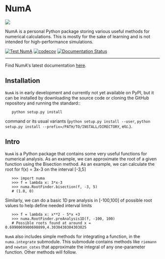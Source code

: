 # NumA
![](https://numa.readthedocs.io/en/latest/_images/NumA-logo.png)

NumA is a personal Python package storing various useful methods for numerical calculations. This is mostly for the sake of learning and is not intended for high-performance simulations.

[![Test NumA](https://github.com/MauriceKuenicke/NumA/actions/workflows/test_package.yml/badge.svg)](https://github.com/MauriceKuenicke/NumA/actions/workflows/test_package.yml)  [![codecov](https://codecov.io/gh/MauriceKuenicke/NumA/branch/main/graph/badge.svg?token=X39JFT8UEG)](https://codecov.io/gh/MauriceKuenicke/NumA)  [![Documentation Status](https://readthedocs.org/projects/numa/badge/?version=latest)](https://numa.readthedocs.io/en/latest/?badge=latest)

-----------------------------------------------

Find NumA's latest documentation [here](https://numa.readthedocs.io/en/latest/).

## Installation
``NumA`` is in early development and currently not yet available on PyPI, but it can be
installed by downloading the source code or cloning the GitHub
repository and running the standard::

       python setup.py install

command or its usual variants (``python setup.py install --user``,
``python setup.py install --prefix=/PATH/TO/INSTALL/DIRECTORY``,
etc.).

## Intro
``NumA`` is a Python package that contains some very useful
functions for numerical analysis. As an example, we can approximate the root of a given function
using the Bisection method. As an example, we can calculate the root for f(x) = 3x-3 on the interval [-3,5]

       >>> import numa
       >>> f = lambda x: 3*x-3
       >>> numa.RootFinder.bisection(f, -3, 5)
       # (1.0, 0)

Similarly, we can do a basic 1D pre analysis in [-100,100] of possible root values to help define needed interval limits

       >>> f = lambda x: x**2 - 5*x +3
       >>> numa.RootFinder.preAnalysis1D(f, -100, 100)
       # Possible roots found at around x = 0.6990069900698899,4.3030430304303025


``NumA`` also includes simple methods for integrating a function,
in the ``numa.integrate`` submodule. This submodule contains methods
like ``riemann`` and  ``newton_cotes`` that approximate the integral of any
one-parameter function. Other methods will follow.
